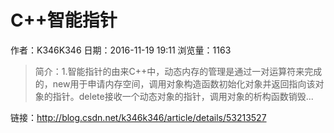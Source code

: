 # C++智能指针
作者：K346K346
日期：2016-11-19 19:11
浏览量：1163
> 简介：1.智能指针的由来C++中，动态内存的管理是通过一对运算符来完成的，new用于申请内存空间，调用对象构造函数初始化对象并返回指向该对象的指针。delete接收一个动态对象的指针，调用对象的析构函数销毁...

 链接：http://blog.csdn.net/k346k346/article/details/53213527
